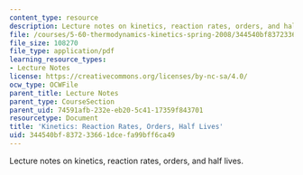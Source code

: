 ```yaml
---
content_type: resource
description: Lecture notes on kinetics, reaction rates, orders, and half lives.
file: /courses/5-60-thermodynamics-kinetics-spring-2008/344540bf837233661dcefa99bff6ca49_5_60_lecture30.pdf
file_size: 108270
file_type: application/pdf
learning_resource_types:
- Lecture Notes
license: https://creativecommons.org/licenses/by-nc-sa/4.0/
ocw_type: OCWFile
parent_title: Lecture Notes
parent_type: CourseSection
parent_uid: 74591afb-232e-eb20-5c41-17359f843701
resourcetype: Document
title: 'Kinetics: Reaction Rates, Orders, Half Lives'
uid: 344540bf-8372-3366-1dce-fa99bff6ca49
---
```

Lecture notes on kinetics, reaction rates, orders, and half lives.